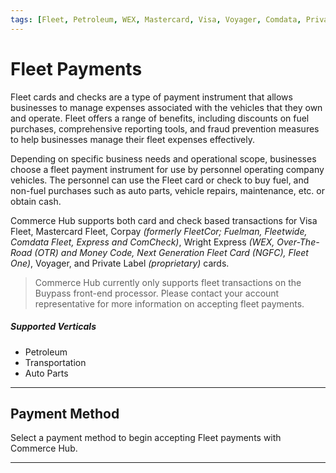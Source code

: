 ```yaml
---
tags: [Fleet, Petroleum, WEX, Mastercard, Visa, Voyager, Comdata, Private Label, Payment Sources, Payment Card, EMV, Track]
---
```


# Fleet Payments

Fleet cards and checks are a type of payment instrument that allows businesses to manage expenses associated with the vehicles that they own and operate. Fleet offers a range of benefits, including discounts on fuel purchases, comprehensive reporting tools, and fraud prevention measures to help businesses manage their fleet expenses effectively.

Depending on specific business needs and operational scope, businesses choose a fleet payment instrument for use by personnel operating company vehicles. The personnel can use the Fleet card or check to buy fuel, and non-fuel purchases such as auto parts, vehicle repairs, maintenance, etc. or obtain cash.

Commerce Hub supports both card and check based transactions for Visa Fleet, Mastercard Fleet, Corpay *(formerly FleetCor; Fuelman, Fleetwide, Comdata Fleet, Express and ComCheck)*, Wright Express *(WEX, Over-The-Road (OTR) and Money Code, Next Generation Fleet Card (NGFC), Fleet One)*, Voyager, and Private Label *(proprietary)* cards.

<!-- theme: info -->
> Commerce Hub currently only supports fleet transactions on the Buypass front-end processor. Please contact your account representative for more information on accepting fleet payments.

##### Supported Verticals

- Petroleum
- Transportation
- Auto Parts

---

## Payment Method

Select a payment method to begin accepting Fleet payments with Commerce Hub.

<!-- type: row -->

<!-- type: card
title: Fleet Card
description: Accept fleet card transactions using PaymentEMV, PaymentTrack and PaymentCard.
link: ?path=docs/Resources/Guides/Payment-Sources/Fleet/Fleet-Card.md
-->

<!-- type: card
title: Fleet Check
description: Accept WEX Money Code, Comdata Express Code, and Comdata ComCheck with PaymentCheck.
link: ?path=docs/Resources/Guides/Payment-Sources/Fleet/Fleet-Check.md
-->

<!-- type: row-end -->

---
